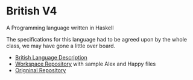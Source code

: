 # British V4
A Programming language written in Haskell



The specifications for this language had to be agreed upon by the whole class, we may have gone a little over board.

* [British Language Description](https://sites.google.com/trinity.edu/csci3368-sp24/british-programming-language)
* [Workspace Repository](https://github.com/TU-CSCI3368-SP24/workspace-sp24) with sample Alex and Happy files
* [Origninal Repository](https://github.com/TU-CSCI3368-SP24/hms-wwelden)
  
